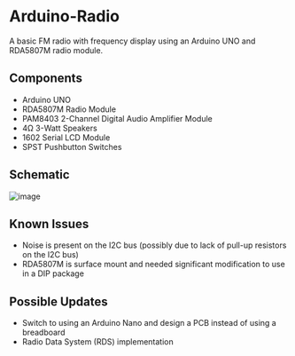 # Arduino-Radio
A basic FM radio with frequency display using an Arduino UNO and RDA5807M radio module.

## Components
* Arduino UNO
* RDA5807M Radio Module
* PAM8403 2-Channel Digital Audio Amplifier Module
* 4Ω 3-Watt Speakers
* 1602 Serial LCD Module
* SPST Pushbutton Switches

## Schematic
![image](https://user-images.githubusercontent.com/77598913/140165909-e8308d82-905d-4a68-ab45-5453e7f420be.png)

## Known Issues
* Noise is present on the I2C bus (possibly due to lack of pull-up resistors on the I2C bus)
* RDA5807M is surface mount and needed significant modification to use in a DIP package

## Possible Updates
* Switch to using an Arduino Nano and design a PCB instead of using a breadboard
* Radio Data System (RDS) implementation

